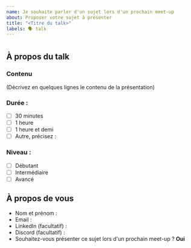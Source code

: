 ```yaml
---
name: Je souhaite parler d'un sujet lors d'un prochain meet-up
about: Proposer votre sujet à présenter
title: "<Titre du talk>"
labels: 🗣️ talk
---
```


# <Titre du talk>

## À propos du talk

### Contenu

(Décrivez en quelques lignes le contenu de la présentation)

### Durée :

- [ ] 30 minutes
- [ ] 1 heure
- [ ] 1 heure et demi
- [ ] Autre, précisez :

### Niveau :

- [ ] Débutant
- [ ] Intermédiaire
- [ ] Avancé

## À propos de vous

- Nom et prénom :
- Email :
- LinkedIn (facultatif) :
- Discord (facultatif) :
- Souhaitez-vous présenter ce sujet lors d'un prochain meet-up ? **Oui**